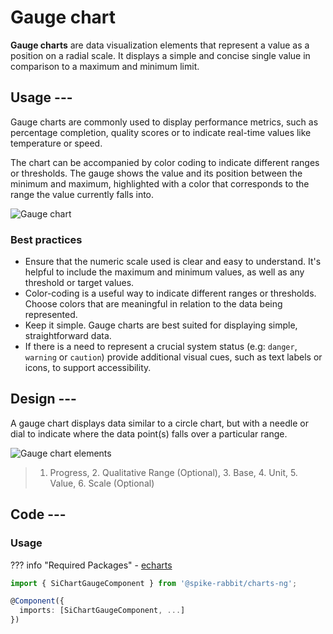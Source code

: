 # Gauge chart

**Gauge charts** are data visualization elements that represent a value as a
position on a radial scale. It displays a simple and concise single value in
comparison to a maximum and minimum limit.

## Usage ---

Gauge charts are commonly used to display performance metrics, such as
percentage completion, quality scores or to indicate real-time values like
temperature or speed.

The chart can be accompanied by color coding to indicate different ranges or
thresholds. The gauge shows the value and its position between the minimum and
maximum, highlighted with a color that corresponds to the range the value
currently falls into.

![Gauge chart](images/gauge-chart.png)

### Best practices

- Ensure that the numeric scale used is clear and easy to understand. It's
  helpful to include the maximum and minimum values, as well as any threshold or
  target values.
- Color-coding is a useful way to indicate different ranges or thresholds.
  Choose colors that are meaningful in relation to the data being represented.
- Keep it simple. Gauge charts are best suited for displaying simple,
  straightforward data.
- If there is a need to represent a crucial system status (e.g: `danger`,
  `warning` or `caution`) provide additional visual cues, such as text labels
  or icons, to support accessibility.

## Design ---

A gauge chart displays data similar to a circle chart, but with a needle or dial
to indicate where the data point(s) falls over a particular range.

![Gauge chart elements](images/gauge-chart-elements.png)

> 1. Progress, 2. Qualitative Range (Optional), 3. Base, 4. Unit, 5. Value, 6. Scale (Optional)

## Code ---

### Usage

??? info "Required Packages"
    - [echarts](https://www.npmjs.com/package/echarts)

```ts
import { SiChartGaugeComponent } from '@spike-rabbit/charts-ng';

@Component({
  imports: [SiChartGaugeComponent, ...]
})
```

<si-docs-component example="si-charts/si-chart-gauge" height="400"></si-docs-component>

<si-docs-api component="SiChartGaugeComponent" package="@spike-rabbit/charts-ng" hideImplicitlyPublic="true"></si-docs-api>

<si-docs-types></si-docs-types>
